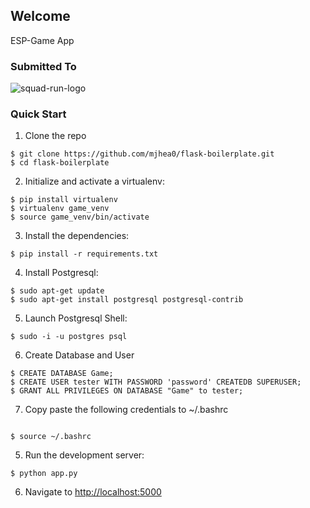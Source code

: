 ## Welcome

ESP-Game App

### Submitted To

![squad-run-logo](https://squadrun.co/wp-content/uploads/2016/10/sr-fb.png)

### Quick Start

1. Clone the repo
  ```
  $ git clone https://github.com/mjhea0/flask-boilerplate.git
  $ cd flask-boilerplate
  ```

2. Initialize and activate a virtualenv:
  ```
  $ pip install virtualenv
  $ virtualenv game_venv
  $ source game_venv/bin/activate
  ```

3. Install the dependencies:
  ```
  $ pip install -r requirements.txt
  ```
4. Install Postgresql:
  ```
  $ sudo apt-get update
  $ sudo apt-get install postgresql postgresql-contrib
  ```
5. Launch Postgresql Shell:
  ```
  $ sudo -i -u postgres psql
  ```

6. Create Database and User
  ```
  $ CREATE DATABASE Game;
  $ CREATE USER tester WITH PASSWORD 'password' CREATEDB SUPERUSER;
  $ GRANT ALL PRIVILEGES ON DATABASE "Game" to tester;
  ```

7. Copy paste the following credentials to ~/.bashrc
  ```

  $ source ~/.bashrc
  ```

5. Run the development server:
  ```
  $ python app.py
  ```

6. Navigate to [http://localhost:5000](http://localhost:5000)


